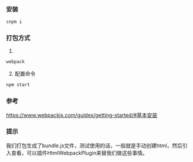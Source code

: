 
### 安装

```JavaScript
cnpm i
```

### 打包方式

1. 

```JavaScript
webpack
```

2. 配置命令

```JavaScript
npm start
```

### 参考

https://www.webpackjs.com/guides/getting-started/#基本安装

### 提示
我们打包生成了bundle.js文件，测试使用的话，一般就是手动创建html，然后引入查看，可以插件HtmlWebpackPlugin来替我们做这些事情。